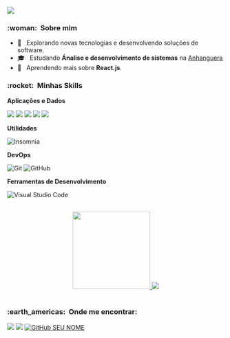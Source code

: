 ![](https://komarev.com/ghpvc/?username=Natanaelmar7&color=006bed)

<h3> :woman: &nbsp;Sobre mim </h3>

- 🤔 &nbsp; Explorando novas tecnologias e desenvolvendo soluções de software.
- 🎓 &nbsp; Estudando **Ánalise e desenvolvimento de sistemas** na <a href="https://www.anhanguera.com.br">Anhanguera</a>
- 🌱 &nbsp; Aprendendo mais sobre **React.js**.

<h3> :rocket: &nbsp;Minhas Skills </h3>

**Aplicações e Dados**


<div style="display: inline_block">
            
  <img src="https://img.shields.io/badge/HTML5-E34F26?style=for-the-badge&logo=html5&logoColor=white">
  
 <img src="https://img.shields.io/badge/CSS3-1572B6?style=for-the-badge&logo=css3&logoColor=white">
 
 <img src="https://img.shields.io/badge/JavaScript-F7DF1E?style=for-the-badge&logo=javascript&logoColor=black">
 
  <img src="https://img.shields.io/badge/Node.js-43853D?style=for-the-badge&logo=node.js&logoColor=white">

<img src="https://img.shields.io/badge/Python-green?style=for-the-badge&logo=python&logoColor=white">
  </div>
  



**Utilidades**

  ![Insomnia](https://img.shields.io/badge/-Insomnia-333333?style=flat&logo=insomnia)
 

**DevOps**

  ![Git](https://img.shields.io/badge/-Git-333333?style=flat&logo=git)
  ![GitHub](https://img.shields.io/badge/-GitHub-333333?style=flat&logo=github)

**Ferramentas de Desenvolvimento**

  ![Visual Studio Code](https://img.shields.io/badge/-Visual%20Studio%20Code-333333?style=flat&logo=visual-studio-code&logoColor=007ACC)


<br>

<div style="display: inline_block" align="center">
<a href="https://github.com/VanessaSwerts">
  <img height="180em" src="https://github-readme-stats.vercel.app/api?username=Natanaelmar7&theme=dracula&show_icons=true" />
</a>
<img src="https://github-readme-stats.vercel.app/api/top-langs/?username=Natanaelmar7&theme=blue-green"/>
 </div>
 
<br/>

<h3> :earth_americas: &nbsp;Onde me encontrar: </h3> 

<a href="mailto:natanaelevangelistamartins@gmail.com"><img src="https://img.shields.io/badge/Gmail-D14836?style=for-the-badge&logo=gmail&logoColor=white"/></a>
<a href="https://www.linkedin.com/in/natanael-evangelista-martins-792777223/"><img src="https://img.shields.io/badge/LinkedIn-0077B5?style=for-the-badge&logo=linkedin&logoColor=white"/></a>
[![GitHub SEU NOME]( https://img.shields.io/github/followers/VanessaSwerts?label=follow&style=social)](LINK-DO-SEU-GITHUB)
